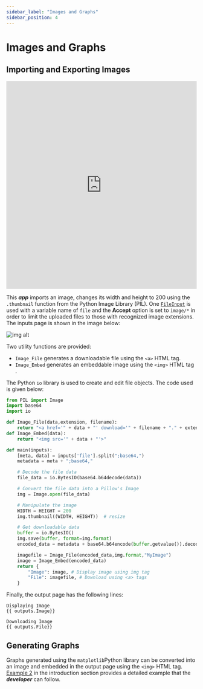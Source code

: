 ```yaml
---
sidebar_label: "Images and Graphs"
sidebar_position: 4
---
```


# Images and Graphs

## Importing and Exporting Images

<div style={{width: "100%", height: "550px", overflow: "hidden"}}>
<iframe src='https://mecsimcalc.com/app/0672426/working_with_images' style={{position:"relative", left:"-45px", top:"-48px"}} width="100%" height="550" title="MecSimCalc" frameborder="0"></iframe>
</div>

This _**app**_ imports an image, changes its width and height to 200 using the `.thumbnail` function from the Python Image Library (PIL). One [`FileInput`](../inputs/input-types) is used with a variable name of `file` and the **Accept** option is set to `image/*` in order to limit the uploaded files to those with recognized image extensions. The inputs page is shown in the image below:

<div style={{textAlign: 'center'}}>

![img alt](/docs/output/image_input.png)

</div>

Two utility functions are provided:

- `Image_File` generates a downloadable file using the `<a>` HTML tag.
- `Image_Embed` generates an embeddable image using the `<img>` HTML tag .

The Python `io` library is used to create and edit file objects. The code used is given below:

```python
from PIL import Image
import base64
import io

def Image_File(data,extension, filename):
    return "<a href='" + data + "' download='" + filename + "." + extension + "'>Download Image</a>"
def Image_Embed(data):
    return "<img src='" + data + "'>"

def main(inputs):
    [meta, data] = inputs['file'].split(";base64,")
    metadata = meta + ";base64,"

    # Decode the file data
    file_data = io.BytesIO(base64.b64decode(data))

    # Convert the file data into a Pillow's Image
    img = Image.open(file_data)

    # Manipulate the image
    WIDTH = HEIGHT = 200
    img.thumbnail((WIDTH, HEIGHT))  # resize

    # Get downloadable data
    buffer = io.BytesIO()
    img.save(buffer, format=img.format)
    encoded_data = metadata + base64.b64encode(buffer.getvalue()).decode()

    imagefile = Image_File(encoded_data,img.format,"MyImage")
    image = Image_Embed(encoded_data)
    return {
        "Image": image, # Display image using img tag
        "File": imagefile, # Download using <a> tags
    }
```

Finally, the output page has the following lines:

```
Displaying Image
{{ outputs.Image}}

Downloading Image
{{ outputs.File}}
```

## Generating Graphs

Graphs generated using the `matplotlib`Python library can be converted into an image and embedded in the output page using the `<img>` HTML tag. [Example 2](../getting-started/example-2) in the introduction section provides a detailed example that the _**developer**_ can follow.
